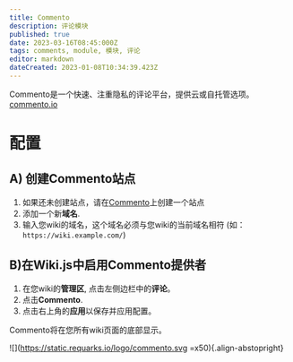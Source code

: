 ```yaml
---
title: Commento
description: 评论模块
published: true
date: 2023-03-16T08:45:000Z
tags: comments, module, 模块, 评论
editor: markdown
dateCreated: 2023-01-08T10:34:39.423Z
---
```


Commento是一个快速、注重隐私的评论平台，提供云或自托管选项。
[commento.io](https://commento.io/)

# 配置

## A) 创建Commento站点

1. 如果还未创建站点，请在[Commento](https://commento.io/)上创建一个站点
1. 添加一个新**域名**.
1. 输入您wiki的域名，这个域名必须与您wiki的当前域名相符 (如： `https://wiki.example.com/`)

## B)在Wiki.js中启用Commento提供者

1. 在您wiki的**管理区**, 点击左侧边栏中的**评论**。
1. 点击**Commento**.
1. 点击右上角的**应用**以保存并应用配置。

Commento将在您所有wiki页面的底部显示。

![](https://static.requarks.io/logo/commento.svg =x50){.align-abstopright}
  